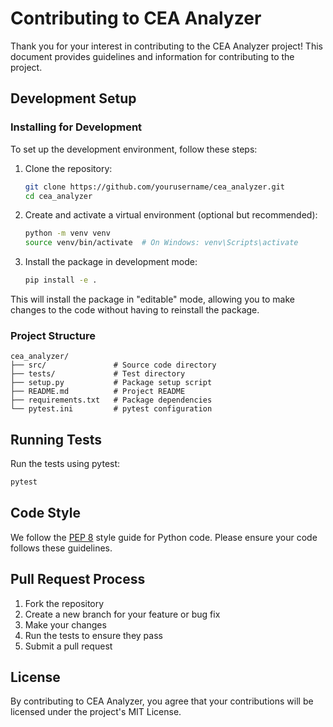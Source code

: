# Contributing to CEA Analyzer

Thank you for your interest in contributing to the CEA Analyzer project! This document provides guidelines and information for contributing to the project.

## Development Setup

### Installing for Development

To set up the development environment, follow these steps:

1. Clone the repository:
   ```bash
   git clone https://github.com/yourusername/cea_analyzer.git
   cd cea_analyzer
   ```

2. Create and activate a virtual environment (optional but recommended):
   ```bash
   python -m venv venv
   source venv/bin/activate  # On Windows: venv\Scripts\activate
   ```

3. Install the package in development mode:
   ```bash
   pip install -e .
   ```

This will install the package in "editable" mode, allowing you to make changes to the code without having to reinstall the package.

### Project Structure

```
cea_analyzer/
├── src/               # Source code directory
├── tests/             # Test directory
├── setup.py           # Package setup script
├── README.md          # Project README
├── requirements.txt   # Package dependencies
└── pytest.ini         # pytest configuration
```

## Running Tests

Run the tests using pytest:

```bash
pytest
```

## Code Style

We follow the [PEP 8](https://www.python.org/dev/peps/pep-0008/) style guide for Python code. Please ensure your code follows these guidelines.

## Pull Request Process

1. Fork the repository
2. Create a new branch for your feature or bug fix
3. Make your changes
4. Run the tests to ensure they pass
5. Submit a pull request

## License

By contributing to CEA Analyzer, you agree that your contributions will be licensed under the project's MIT License.
